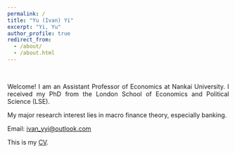 ```yaml
---
permalink: /
title: "Yu (Ivan) Yi"
excerpt: "Yi, Yu"
author_profile: true
redirect_from: 
  - /about/
  - /about.html
---
```

<br/>
<style>
body {
text-align: justify}
</style>

Welcome! I am an Assistant Professor of Economics at Nankai University. I received my PhD from the London School of Economics and Political Science (LSE). 

My major research interest lies in macro finance theory, especially banking.

Email: [ivan_yyi@outlook.com](mailto:ivan_yyi@outlook.com)

This is my [CV](https://IvanYYi.github.io/files/CV_YUYI.pdf).

